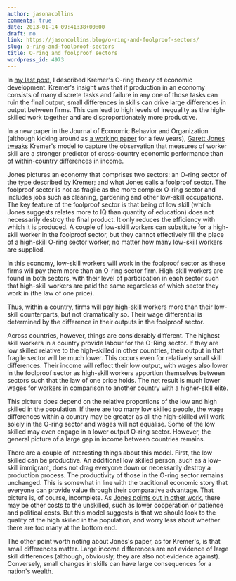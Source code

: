 ```yaml
---
author: jasonacollins
comments: true
date: 2013-01-14 09:41:38+00:00
draft: no
link: https://jasoncollins.blog/o-ring-and-foolproof-sectors/
slug: o-ring-and-foolproof-sectors
title: O-ring and foolproof sectors
wordpress_id: 4973
---
```


In [my last post](https://jasoncollins.blog/kremers-o-ring-theory-of-economic-development/), I described Kremer's O-ring theory of economic development. Kremer's insight was that if production in an economy consists of many discrete tasks and failure in any one of those tasks can ruin the final output, small differences in skills can drive large differences in output between firms. This can lead to high levels of inequality as the high-skilled work together and are disproportionately more productive.

In a new paper in the Journal of Economic Behavior and Organization (although kicking around as [a working paper](http://mason.gmu.edu/~gjonesb/O%20Ring%20Foolproof.pdf) for a few years), [Garett Jones tweaks](http://www.sciencedirect.com/science/article/pii/S0167268112002193) Kremer's model to capture the observation that measures of worker skill are a stronger predictor of cross-country economic performance than of within-country differences in income.

Jones pictures an economy that comprises two sectors: an O-ring sector of the type described by Kremer; and what Jones calls a foolproof sector. The foolproof sector is not as fragile as the more complex O-ring sector and includes jobs such as cleaning, gardening and other low-skill occupations. The key feature of the foolproof sector is that being of low skill (which Jones suggests relates more to IQ than quantity of education) does not necessarily destroy the final product. It only reduces the efficiency with which it is produced. A couple of low-skill workers can substitute for a high-skill worker in the foolproof sector, but they cannot effectively fill the place of a high-skill O-ring sector worker, no matter how many low-skill workers are supplied.

In this economy, low-skill workers will work in the foolproof sector as these firms will pay them more than an O-ring sector firm. High-skill workers are found in both sectors, with their level of participation in each sector such that high-skill workers are paid the same regardless of which sector they work in (the law of one price).

Thus, within a country, firms will pay high-skill workers more than their low-skill counterparts, but not dramatically so. Their wage differential is determined by the difference in their outputs in the foolproof sector.

Across countries, however, things are considerably different. The highest skill workers in a country provide labour for the O-Ring sector. If they are low skilled relative to the high-skilled in other countries, their output in that fragile sector will be much lower. This occurs even for relatively small skill differences. Their income will reflect their low output, with wages also lower in the foolproof sector as high-skill workers apportion themselves between sectors such that the law of one price holds. The net result is much lower wages for workers in comparison to another country with a higher-skill elite.

This picture does depend on the relative proportions of the low and high skilled in the population. If there are too many low skilled people, the wage differences within a country may be greater as all the high-skilled will work solely in the O-ring sector and wages will not equalise. Some of the low skilled may even engage in a lower output O-ring sector. However, the general picture of a large gap in income between countries remains.

There are a couple of interesting things about this model. First, the low skilled can be productive. An additional low skilled person, such as a low-skill immigrant, does not drag everyone down or necessarily destroy a production process. The productivity of those in the O-ring sector remains unchanged. This is somewhat in line with the traditional economic story that everyone can provide value through their comparative advantage. That picture is, of course, incomplete. As [Jones points out in other work](https://jasoncollins.blog/jones-on-iq-and-productivity/), there may be other costs to the unskilled, such as lower cooperation or patience and political costs. But this model suggests is that we should look to the quality of the high skilled in the population, and worry less about whether there are too many at the bottom end.

The other point worth noting about Jones's paper, as for Kremer's, is that small differences matter. Large income differences are not evidence of large skill differences (although, obviously, they are also not evidence against). Conversely, small changes in skills can have large consequences for a nation's wealth.
